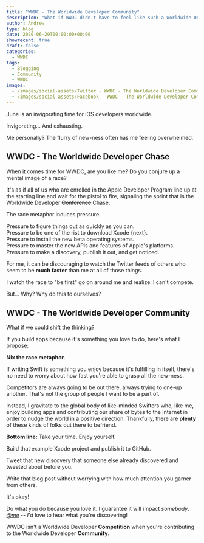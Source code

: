 ```yaml
---
title: "WWDC - The Worldwide Developer Community"
description: "What if WWDC didn't have to feel like such a Worldwide Developer Competition?"
author: Andrew
type: blog
date: 2020-06-29T00:00:00+00:00
showrecent: true
draft: false
categories:
  - WWDC
tags:
  - Blogging
  - Community
  - WWDC
images:
  - /images/social-assets/Twitter - WWDC - The Worldwide Developer Community.png
  - /images/social-assets/Facebook - WWDC - The Worldwide Developer Community.png
---
```


June is an invigorating time for iOS developers worldwide.

Invigorating...  And exhausting.  

Me personally?  The flurry of new-ness often has me feeling overwhelmed. 

## WWDC - The Worldwide Developer Chase
When it comes time for WWDC, are you like me?  Do you conjure up a mental image of a race?

It's as if all of us who are enrolled in the Apple Developer Program line up at the starting line and wait for the pistol to fire, signaling the sprint that is the Worldwide Developer ~~Conference~~ Chase.

The race metaphor induces pressure.  

Pressure to figure things out as quickly as you can.  
Pressure to be one of the rist to download Xcode {next}.  
Pressure to install the new beta operating systems.  
Pressure to master the new APIs and features of Apple's platforms.
Pressure to make a discovery, publish it out, and get noticed.

For me, it can be discouraging to watch the Twitter feeds of others who seem to be **much faster** than me at all of those things. 

I watch the race to "be first" go on around me and realize:  I can't compete.

But... Why?  Why do this to ourselves?

## WWDC - The Worldwide Developer Community
What if we could shift the thinking?

If you build apps because it's something you love to do, here's what I propose: 

**Nix the race metaphor**.  

If writing Swift is something you enjoy because it's fulfilling in itself, there's no need to worry about how fast you're able to grasp all the new-ness.

Competitors are always going to be out there, always trying to one-up another.  That's not the group of people I want to be a part of.

Instead, I gravitate to the global body of like-minded Swifters who, like me, enjoy building apps and contributing our share of bytes to the Internet in order to nudge the world in a positive direction.  Thankfully, there are **plenty** of these kinds of folks out there to befriend.

**Bottom line:** Take your time.  Enjoy yourself.  

Build that example Xcode project and publish it to GitHub.  

Tweet that new discovery that someone else already discovered and tweeted about before you.  

Write that blog post without worrying with how much attention you garner from others.  

It's okay!

Do what you do because you love it.  I guarantee it will impact *somebody*.  *[@me](https://twitter.com/andrewcbancroft)* -- *I'd* love to hear what you're discovering!

WWDC isn't a Worldwide Developer **Competition** when you're contributing to the Worldwide Developer **Community**.